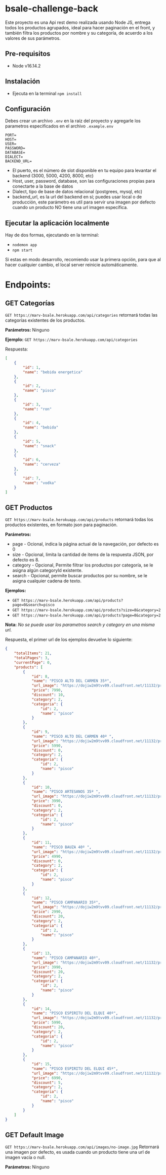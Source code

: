 # bsale-challenge-back
Este proyecto es una Api rest demo realizada usando Node JS, entrega todos los productos agrupados, ideal para hacer paginación en el front, y también filtra los productos por nombre y su categoría, de acuerdo a los valores de sus parámetros.

## Pre-requisitos
- Node v16.14.2

## Instalación
- Ejecuta en la terminal `npm install`

## Configuración
Debes crear un archivo `.env` en la raíz del proyecto y agregarle los parametros especificados en el archivo `.example.env`
```
PORT=
HOST=
USER=
PASSWORD=
DATABASE=
DIALECT=
BACKEND_URL=
```
- El puerto, es el número de slot disponible en tu equipo para levantar el backend (3000, 5000, 4200, 8000, etc)
- Host, user, password, database, son las configuraciones propias para conectarte a la base de datos
- Dialect, tipo de base de datos relacional (postgrees, mysql, etc)
- backend_url, es la url del backend en sí; puedes usar local o de producción, este parámetro es util para servir una imagen por defecto cuando un producto NO tiene una url imagen específica. 

## Ejecutar la aplicación localmente
Hay de dos formas, ejecutando en la terminal:
- `nodemon app`
- `npm start`

Si estas en modo desarrollo, recomiendo usar la primera opción, para que al hacer cualquier cambio, el local server reinicie automáticamente.

# Endpoints:

## GET Categorías
`GET https://marv-bsale.herokuapp.com/api/categories` retornará todas las categorías existentes de los productos.

**Parámetros:**
Ninguno

**Ejemplo:**
`GET https://marv-bsale.herokuapp.com/api/categories`

Respuesta:
```json
[
    {
        "id": 1,
        "name": "bebida energetica"
    },
    {
        "id": 2,
        "name": "pisco"
    },
    {
        "id": 3,
        "name": "ron"
    },
    {
        "id": 4,
        "name": "bebida"
    },
    {
        "id": 5,
        "name": "snack"
    },
    {
        "id": 6,
        "name": "cerveza"
    },
    {
        "id": 7,
        "name": "vodka"
    }
]
```


## GET Productos
`GET https://marv-bsale.herokuapp.com/api/products` retornará todas los productos existentes, en formato json para paginación.

**Parámetros:**
- page - Ocional, indica la página actual de la navegación, por defecto es 0
- size - Opcional, limita la cantidad de items de la respuesta JSON, por defecto es 8.
- category - Opcional, Permite filtrar los productos por categoría, se le asigna algún categoryId existente.
- search - Opcional, permite buscar productos por su nombre, se le asigna cualquier cadena de texto.

**Ejemplos:**
- `GET https://marv-bsale.herokuapp.com/api/products?page=0&search=pisco`
- `GET https://marv-bsale.herokuapp.com/api/products?size=8&category=2`
- `GET https://marv-bsale.herokuapp.com/api/products?page=0&category=2`

**Nota:** *No se puede usar los parametros search y category en una misma url.*

Respuesta, el primer url de los ejemplos devuelve lo siguiente:
```json
{
    "totalItems": 21,
    "totalPages": 3,
    "currentPage": 0,
    "products": [
        {
            "id": 8,
            "name": "PISCO ALTO DEL CARMEN 35º",
            "url_image": "https://dojiw2m9tvv09.cloudfront.net/11132/product/alto8532.jpg",
            "price": 7990,
            "discount": 10,
            "category": 2,
            "categoria": {
                "id": 2,
                "name": "pisco"
            }
        },
        {
            "id": 9,
            "name": "PISCO ALTO DEL CARMEN 40º ",
            "url_image": "https://dojiw2m9tvv09.cloudfront.net/11132/product/alto408581.jpg",
            "price": 5990,
            "discount": 0,
            "category": 2,
            "categoria": {
                "id": 2,
                "name": "pisco"
            }
        },
        {
            "id": 10,
            "name": "PISCO ARTESANOS 35º ",
            "url_image": "https://dojiw2m9tvv09.cloudfront.net/11132/product/artesanos8818.jpg",
            "price": 3990,
            "discount": 0,
            "category": 2,
            "categoria": {
                "id": 2,
                "name": "pisco"
            }
        },
        {
            "id": 11,
            "name": "PISCO BAUZA 40º ",
            "url_image": "https://dojiw2m9tvv09.cloudfront.net/11132/product/bauza408831.jpg",
            "price": 4990,
            "discount": 0,
            "category": 2,
            "categoria": {
                "id": 2,
                "name": "pisco"
            }
        },
        {
            "id": 12,
            "name": "PISCO CAMPANARIO 35º",
            "url_image": "https://dojiw2m9tvv09.cloudfront.net/11132/product/campanario8845.jpg",
            "price": 2990,
            "discount": 20,
            "category": 2,
            "categoria": {
                "id": 2,
                "name": "pisco"
            }
        },
        {
            "id": 13,
            "name": "PISCO CAMPANARIO 40º",
            "url_image": "https://dojiw2m9tvv09.cloudfront.net/11132/product/campanario408881.jpg",
            "price": 3990,
            "discount": 20,
            "category": 2,
            "categoria": {
                "id": 2,
                "name": "pisco"
            }
        },
        {
            "id": 14,
            "name": "PISCO ESPIRITU DEL ELQUI 40º",
            "url_image": "https://dojiw2m9tvv09.cloudfront.net/11132/product/espiritu8936.jpg",
            "price": 5990,
            "discount": 20,
            "category": 2,
            "categoria": {
                "id": 2,
                "name": "pisco"
            }
        },
        {
            "id": 15,
            "name": "PISCO ESPIRITU DEL ELQUI 45º",
            "url_image": "https://dojiw2m9tvv09.cloudfront.net/11132/product/espiritu8957.jpg",
            "price": 6990,
            "discount": 5,
            "category": 2,
            "categoria": {
                "id": 2,
                "name": "pisco"
            }
        }
    ]
}
```

## GET Default Image
`GET https://marv-bsale.herokuapp.com/api/images/no-image.jpg` 
Retornará una imagen por defecto, es usada cuando un producto tiene una url de imagen vacía o null.

**Parámetros:**
Ninguno
